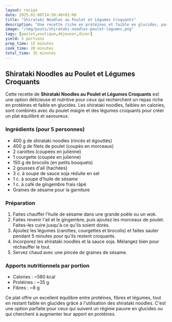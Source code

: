 ```yaml
---
layout: recipe
date: 2025-02-06T14:50:40+01:00
title: "Shirataki Noodles au Poulet et Légumes Croquants"
description: "Une recette riche en protéines et faible en glucides, parfaite pour un repas équilibré et savoureux."
image: "/img/posts/shirataki-noodles-poulet-legumes.png"
tags: [poulet,exotique,déjeuner,diner]
yield: 5 portions
prep_time: 15 minutes
cook_time: 20 minutes
total_time: 35 minutes
---
```


## Shirataki Noodles au Poulet et Légumes Croquants

Cette recette de **Shirataki Noodles au Poulet et Légumes Croquants** est une option délicieuse et nutritive pour ceux qui recherchent un repas riche en protéines et faible en glucides. Les shirataki noodles, faibles en calories, sont combinés avec du poulet maigre et des légumes croquants pour créer un plat équilibré et savoureux.

### Ingrédients (pour 5 personnes)

- 400 g de shirataki noodles (rincés et égouttés)
- 400 g de filets de poulet (coupés en morceaux)
- 2 carottes (coupées en julienne)
- 1 courgette (coupée en julienne)
- 150 g de brocolis (en petits bouquets)
- 2 gousses d'ail (hachées)
- 3 c. à soupe de sauce soja réduite en sel
- 1 c. à soupe d'huile de sésame
- 1 c. à café de gingembre frais râpé
- Graines de sésame pour la garniture

### Préparation

1. Faites chauffer l'huile de sésame dans une grande poêle ou un wok.
2. Faites revenir l'ail et le gingembre, puis ajoutez les morceaux de poulet. Faites-les cuire jusqu'à ce qu'ils soient dorés.
3. Ajoutez les légumes (carottes, courgettes et brocolis) et faites sauter pendant 5 minutes pour qu'ils restent croquants.
4. Incorporez les shirataki noodles et la sauce soja. Mélangez bien pour réchauffer le tout.
5. Servez chaud avec une pincée de graines de sésame.

### Apports nutritionnels par portion

- Calories : ~580 kcal
- Protéines : ~35 g
- Fibres : ~8 g

Ce plat offre un excellent équilibre entre protéines, fibres et légumes, tout en restant faible en glucides grâce à l'utilisation des shirataki noodles. C'est une option parfaite pour ceux qui suivent un régime pauvre en glucides ou qui cherchent à augmenter leur apport en protéines.